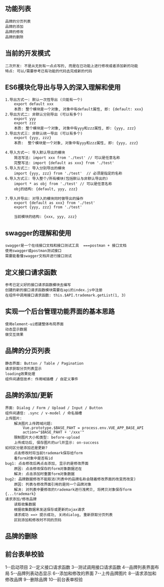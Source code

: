## 功能列表
    品牌的分页列表
    品牌的添加
    品牌的修改
    品牌的删除

## 当前的开发模式
	二次开发: 不是从无到有一点点写的, 而是在已功能上进行修改或者添加新的功能
	特点: 可以/需要参考已有功能的代码去完成新的代码 

## ES6模块化导出与导入的深入理解和使用
    1.导出方式一: 默认一次性导出 (只能有一个)
        export default xxx
        本质: 整个模块是一个对象, 对象中有default属性, 即: {default: xxx}
    2.导出方式二: 非默认分别导出 (可以有多个)
        export yyy
        export zzz
        本质: 整个模块是一个对象, 对象中有yyy和zzz属性, 即: {yyy, zzz}
    3.导出方式三: 非默认统一导出 (可以有多个)
        export {yyy, zzz}
        本质:  整个模块是一个对象, 对象中有yyy和zzz属性, 即: {yyy, zzz}  
            
    4.导入方式一: 导入默认导出的模块
        简洁写法: import xxx from './test' // 可以是任意名称
        完整写法: import {default as xxx} from './test'
    5.导入方式二: 导入分别导出的模块
        import {yyy, zzz} from './test'  // 必须是指定的名称
    6.导入方式三: 导入整个/所有模块(包括默认与非默认导出的)
        import * as obj from './test' // 可以是任意名称
        obj的结构: {default, yyy, zzz}

    7.导入并导出: 对导入的模块同时做导出的操作
        export {default as xxx} from './test'
        export {yyy, zzz} from './test'

        当前模块的结构: {xxx, yyy, zzz}

## swagger的理解和使用
	swagger是一个在线接口文档和接口测试工具  ===postman + 接口文档
	使用swagger或postman测试接口
	需要能看懂swagger文档并进行接口测试

## 定义接口请求函数
	参考已定义好的接口请求函数模块去编写
	创建的新的接口请求函数模块需要在api的index.js中注册
	在组件中调用接口请求函数: this.$API.trademark.getList(1, 3)	

## 实现一个后台管理功能界面的基本思路
	使用element-ui搭建整体布局界面
	动态显示数据
	做交互效果

## 品牌的分页列表
	静态界面: Button / Table / Pagination
	请求获取分页列表显示
	loading效果处理
	组件间通信技术: 作用域插槽 / 自定义事件
    
## 品牌的添加/更新
	界面: Dialog / Form / Upload / Input / Button
	组件间通信: .sync / v-model / 命名插槽
	上传图片:
		解决图片上传跨域问题: 
			Vue.prototype.$BASE_PAHT = process.env.VUE_APP_BASE_API
			action="$BASE_PAHT + '/xxx'"
		限制图片大小和类型: before-upload
		上传成功后, 保存图片的url并显示: on-success
	如何区分是添加还是更新?
		点击修改时将当前trademark保存给form
		看form对象中是否有id
	bug1: 点击修改后再点击添加, 显示的是修改界面
		原因: 点击修改保存的form对象数据还在 
		解决: 点击添加时重置form对象数据
	bug2: 品牌数据修改不能取消(列表中的品牌名称会随着修改界面的改变而改变)
		原因: 列表与修改界面引用的是同一个品牌对象
		解决: 对列表中要修改的trademark进行浅拷贝, 将拷贝对象保存form {...trademark}
	请求添加/修改品牌
		读取收集数据
		根据收集数据来发送保存或更新的ajax请求
		请求成功 ==> 提示成功, 关闭dialog, 重新获取分页列表
		区别添加和修改时不同的页码	

## 品牌的删除

## 前台表单校验
    

1--启动项目
2--定义接口请求函数
3--测试调用接口请求函数
4--品牌列表界面布局
5--品牌列表动态显示
6--添加和修改的界面
7--上传品牌图片
8--请求添加和修改品牌
9--删除品牌
10--前台表单校验